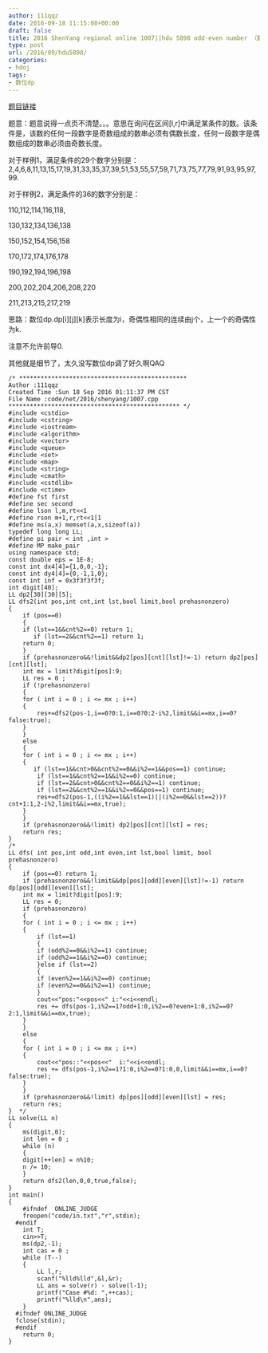 ```yaml
---
author: 111qqz
date: 2016-09-18 11:15:08+00:00
draft: false
title: 2016 ShenYang regional online 1007||hdu 5898 odd-even number （数位dp）
type: post
url: /2016/09/hdu5898/
categories:
- hdoj
tags:
- 数位dp
---
```


[题目链接](http://acm.hdu.edu.cn/showproblem.php?pid=5898)

题意：题意说得一点页不清楚。。。意思在询问在区间[l,r]中满足某条件的数。该条件是，该数的任何一段数字是奇数组成的数串必须有偶数长度，任何一段数字是偶数组成的数串必须由奇数长度。

对于样例1，满足条件的29个数字分别是： 2,4,6,8,11,13,15,17,19,31,33,35,37,39,51,53,55,57,59,71,73,75,77,79,91,93,95,97,99.

对于样例2，满足条件的36的数字分别是：

110,112,114,116,118,

130,132,134,136,138

150,152,154,156,158

170,172,174,176,178

190,192,194,196,198

200,202,204,206,208,220

211,213,215,217,219



思路：数位dp.dp[i][j][k]表示长度为i，奇偶性相同的连续由j个，上一个的奇偶性为k.

注意不允许前导0.

其他就是细节了，太久没写数位dp调了好久啊QAQ

    
    /* ***********************************************
    Author :111qqz
    Created Time :Sun 18 Sep 2016 01:11:37 PM CST
    File Name :code/net/2016/shenyang/1007.cpp
    ************************************************ */
    #include <cstdio>
    #include <cstring>
    #include <iostream>
    #include <algorithm>
    #include <vector>
    #include <queue>
    #include <set>
    #include <map>
    #include <string>
    #include <cmath>
    #include <cstdlib>
    #include <ctime>
    #define fst first
    #define sec second
    #define lson l,m,rt<<1
    #define rson m+1,r,rt<<1|1
    #define ms(a,x) memset(a,x,sizeof(a))
    typedef long long LL;
    #define pi pair < int ,int >
    #define MP make_pair
    using namespace std;
    const double eps = 1E-8;
    const int dx4[4]={1,0,0,-1};
    const int dy4[4]={0,-1,1,0};
    const int inf = 0x3f3f3f3f;
    int digit[40];
    LL dp2[30][30][5];
    LL dfs2(int pos,int cnt,int lst,bool limit,bool prehasnonzero)
    {
        if (pos==0)
        {
    	if (lst==1&&cnt%2==0) return 1;
           if (lst==2&&cnt%2==1) return 1;
    	return 0;
        }
        if (prehasnonzero&&!limit&&dp2[pos][cnt][lst]!=-1) return dp2[pos][cnt][lst];
        int mx = limit?digit[pos]:9;
        LL res = 0 ;
        if (!prehasnonzero)
        {
    	for ( int i = 0 ; i <= mx ; i++)
    	{
    	    res+=dfs2(pos-1,i==0?0:1,i==0?0:2-i%2,limit&&i==mx,i==0?false:true);
    	}
        }
        else
        {
    	for ( int i = 0 ; i <= mx ; i++)
    	{
    	   if (lst==1&&cnt>0&&cnt%2==0&&i%2==1&&pos==1) continue;
    	    if (lst==1&&cnt%2==1&&i%2==0) continue;
    	    if (lst==2&&cnt>0&&cnt%2==0&&i%2==1) continue;
    	    if (lst==2&&cnt%2==1&&i%2==0&&pos==1) continue;
    	    res+=dfs2(pos-1,((i%2==1&&lst==1)||(i%2==0&&lst==2))?cnt+1:1,2-i%2,limit&&i==mx,true);
    	}
        }
        if (prehasnonzero&&!limit) dp2[pos][cnt][lst] = res;
        return res;
    }
    /*
    LL dfs( int pos,int odd,int even,int lst,bool limit, bool prehasnonzero)
    {
        if (pos==0) return 1;
        if (prehasnonzero&&!limit&&dp[pos][odd][even][lst]!=-1) return dp[pos][odd][even][lst];
        int mx = limit?digit[pos]:9;
        LL res = 0;
        if (prehasnonzero)
        {
    	for ( int i = 0 ; i <= mx ; i++)
    	{
    	    if (lst==1)
    	    {
    		if (odd%2==0&&i%2==1) continue;
    		if (odd%2==1&&i%2==0) continue;
    	    }else if (lst==2)
    	    {
    		if (even%2==1&&i%2==0) continue;
    		if (even%2==0&&i%2==1) continue;
    	    }
    	    cout<<"pos:"<<pos<<" i:"<<i<<endl;
    	    res += dfs(pos-1,i%2==1?odd+1:0,i%2==0?even+1:0,i%2==0?2:1,limit&&i==mx,true);
    	}
        }
        else
        {
    	for ( int i = 0 ; i <= mx ; i++)
    	{
    	    cout<<"pos::"<<pos<<"  i:"<<i<<endl;
    	    res += dfs(pos-1,i%2==1?1:0,i%2==0?1:0,0,limit&&i==mx,i==0?false:true);
    	}
        }
    	if (prehasnonzero&&!limit) dp[pos][odd][even][lst] = res;
        return res;
    }  */
    LL solve(LL n)
    {
        ms(digit,0);
        int len = 0 ;
        while (n)
        {
    	digit[++len] = n%10;
    	n /= 10;
        }
    	return dfs2(len,0,0,true,false);
    }
    int main()
    {
    	#ifndef  ONLINE_JUDGE 
    	freopen("code/in.txt","r",stdin);
      #endif
    	int T;
    	cin>>T;
    	ms(dp2,-1);
    	int cas = 0 ;
    	while (T--)
    	{
    	    LL l,r;
    	    scanf("%lld%lld",&l,&r);
    	    LL ans = solve(r) - solve(l-1);
    	    printf("Case #%d: ",++cas);
    	    printf("%lld\n",ans);
    	}
      #ifndef ONLINE_JUDGE  
      fclose(stdin);
      #endif
        return 0;
    }
    





